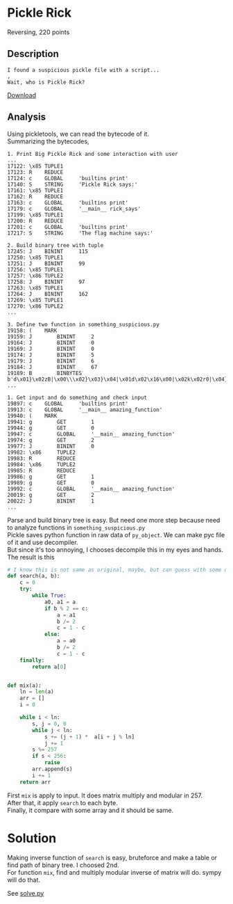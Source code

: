 # Pickle Rick
Reversing, 220 points

## Description
```
I found a suspicious pickle file with a script...
,
Wait, who is Pickle Rick?
```
[Download](./pickle_rick.tar.gz)

## Analysis
Using pickletools, we can read the bytecode of it.  
Summarizing the bytecodes,
```
1. Print Big Pickle Rick and some interaction with user
...
17122: \x85 TUPLE1
17123: R    REDUCE
17124: c    GLOBAL     'builtins print'
17140: S    STRING     'Pickle Rick says:'
17161: \x85 TUPLE1
17162: R    REDUCE
17163: c    GLOBAL     'builtins print'
17179: c    GLOBAL     '__main__ rick_says'
17199: \x85 TUPLE1
17200: R    REDUCE
17201: c    GLOBAL     'builtins print'
17217: S    STRING     'The flag machine says:'

2. Build binary tree with tuple
17245: J    BININT     115
17250: \x85 TUPLE1
17251: J    BININT     99
17256: \x85 TUPLE1
17257: \x86 TUPLE2
17258: J    BININT     97
17263: \x85 TUPLE1
17264: J    BININT     162
17269: \x85 TUPLE1
17270: \x86 TUPLE2
...

3. Define two function in something_suspicious.py
19158: (    MARK
19159: J        BININT     2
19164: J        BININT     0
19169: J        BININT     0
19174: J        BININT     5
19179: J        BININT     6
19184: J        BININT     67
19189: B        BINBYTES   b'd\x01}\x02zB|\x00\\\x02}\x03}\x04|\x01d\x02\x16\x00|\x02k\x02r0|\x04}\x00|\x01d\x02\x1c\x00}\x01d\x03|\x02\x18\x00}\x02n\x14|\x03}\x00|\x01d\x02\x1c\x00}\x01d\x03|\x02\x18\x00}\x02W\x00q\x04\x01\x00\x01\x00\x01\x00|\x00d\x01\x19\x00\x06\x00Y\x00S\x000\x00q\x04d\x00S\x00'
...

1. Get input and do something and check input
19897: c    GLOBAL     'builtins print'
19913: c    GLOBAL     '__main__ amazing_function'
19940: (    MARK
19941: g        GET        1
19944: g        GET        0
19947: c        GLOBAL     '__main__ amazing_function'
19974: g        GET        2
19977: J        BININT     0
19982: \x86     TUPLE2
19983: R        REDUCE
19984: \x86     TUPLE2
19985: R        REDUCE
19986: g        GET        1
19989: g        GET        0
19992: c        GLOBAL     '__main__ amazing_function'
20019: g        GET        2
20022: J        BININT     1
...
```

Parse and build binary tree is easy. But need one more step because need to analyze functions in `something_suspicious.py`  
Pickle saves python function in raw data of `py_object`. We can make pyc file of it and use decompiler.  
But since it's too annoying, I chooses decompile this in my eyes and hands.  
The result is this
```python
# I know this is not same as original, maybe, but can guess with some debugging with amazing_function
def search(a, b):
    c = 0
    try:
        while True:
            a0, a1 = a
            if b % 2 == c:
                a = a1
                b /= 2
                c = 1 - c
            else:
                a = a0
                b /= 2
                c = 1 - c
    finally:
        return a[0]


def mix(a):
    ln = len(a)
    arr = []
    i = 0

    while i < ln:
        s, j = 0, 0
        while j < ln:
            s += (j + 1) *  a[i + j % ln]
            j += 1
        s %= 257
        if s < 256:
            raise
        arr.append(s)
        i += 1
    return arr
```

First `mix` is apply to input. It does matrix multiply and modular in 257.  
After that, it apply `search` to each byte.  
Finally, it compare with some array and it should be same.

# Solution
Making inverse function of `search` is easy, bruteforce and make a table or find path of binary tree. I choosed 2nd.  
For function `mix`, find and multiply modular inverse of matrix will do. sympy will do that.

See [solve.py](./solve.py)
